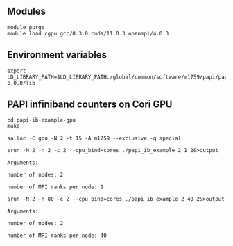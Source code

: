 ## Modules

```
module purge
module load cgpu gcc/8.3.0 cuda/11.0.3 openmpi/4.0.3
```

## Environment variables

```
export LD_LIBRARY_PATH=$LD_LIBRARY_PATH:/global/common/software/m1759/papi/papi-6.0.0/lib
```

## PAPI infiniband counters on Cori GPU

```
cd papi-ib-example-gpu
make

salloc -C gpu -N 2 -t 15 -A m1759 --exclusive -q special
```

```
srun -N 2 -n 2 -c 2 --cpu_bind=cores ./papi_ib_example 2 1 2&>output 

Arguments:

number of nodes: 2

number of MPI ranks per node: 1
```

```
srun -N 2 -n 80 -c 2 --cpu_bind=cores ./papi_ib_example 2 40 2&>output 

Arguments:

number of nodes: 2

number of MPI ranks per node: 40
```
